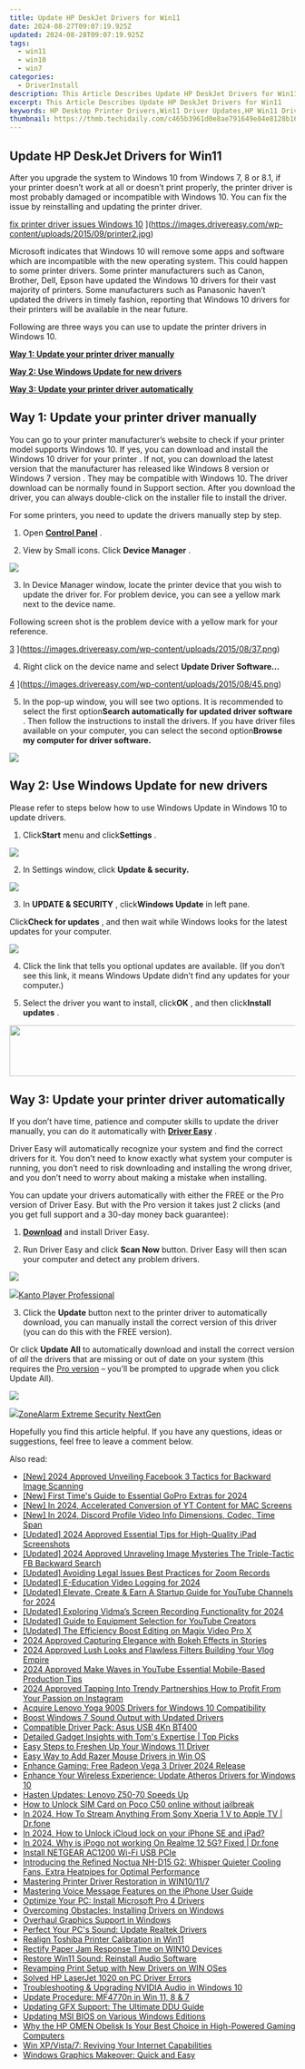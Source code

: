 ```yaml
---
title: Update HP DeskJet Drivers for Win11
date: 2024-08-27T09:07:19.925Z
updated: 2024-08-28T09:07:19.925Z
tags:
  - win11
  - win10
  - win7
categories:
  - DriverInstall
description: This Article Describes Update HP DeskJet Drivers for Win11
excerpt: This Article Describes Update HP DeskJet Drivers for Win11
keywords: HP Desktop Printer Drivers,Win11 Driver Updates,HP Win11 Drivers,HP DeskJet Updates,Upgrade HP Printer Drivers,Install New HP Driver Software,Compatibility Windows 11 Printer Drivers
thumbnail: https://thmb.techidaily.com/c465b3961d0e8ae791649e84e8128b1614e8e09e935ed979e13eb915c45489fc.jpg
---
```


## Update HP DeskJet Drivers for Win11

 After you upgrade the system to Windows 10 from Windows 7, 8 or 8.1, if your printer doesn’t work at all or doesn’t print properly, the printer driver is most probably damaged or incompatible with Windows 10\. You can fix the issue by reinstalling and updating the printer driver.

[fix printer driver issues Windows 10](https://images.drivereasy.com/wp-content/uploads/2015/09/printer2-300x236.jpg) ](https://images.drivereasy.com/wp-content/uploads/2015/09/printer2.jpg)

 Microsoft indicates that Windows 10 will remove some apps and software which are incompatible with the new operating system. This could happen to some printer drivers. Some printer manufacturers such as Canon, Brother, Dell, Epson have updated the Windows 10 drivers for their vast majority of printers. Some manufacturers such as Panasonic haven’t updated the drivers in timely fashion, reporting that Windows 10 drivers for their printers will be available in the near future.

 Following are three ways you can use to update the printer drivers in Windows 10.

**[Way 1: Update your printer driver manually](#way1)**

**[Way 2: Use Windows Update for new drivers](#way2)**

**[Way 3: Update your printer driver automatically](#way3)**

## **Way 1: Update your printer driver manually**

 You can go to your printer manufacturer’s website to check if your printer model supports Windows 10\. If yes, you can download and install the Windows 10 driver for your printer  . If not, you can download the latest version that the manufacturer has released like Windows 8 version or Windows 7 version  . They may be compatible with Windows 10\.  The driver download can be normally found in Support section. After you download the driver, you can always double-click on the installer file to install the driver.

For some printers, you need to update the drivers manually step by step.

 1) Open [**Control Panel**](https://tools.techidaily.com/drivereasy/download/) .

 2) View by Small icons. Click **Device Manager** .

![](https://images.drivereasy.com/wp-content/uploads/2017/07/img_597056d6e290b.jpg)

 3) In Device Manager window, locate the printer device that you wish to update the driver for. For problem device, you can see a yellow mark next to the device name.

 Following screen shot is the problem device with a yellow mark for your reference.

[3](https://images.drivereasy.com/wp-content/uploads/2015/08/37.png) ](https://images.drivereasy.com/wp-content/uploads/2015/08/37.png)

 4) Right click on the device name and select **Update Driver Software…**

[4](https://images.drivereasy.com/wp-content/uploads/2015/08/45.png) ](https://images.drivereasy.com/wp-content/uploads/2015/08/45.png)

 5) In the pop-up window, you will see two options. It is recommended to select the first option**Search automatically for updated driver software** . Then follow the instructions to install the drivers. If you have driver files available on your computer, you can select the second option**Browse my computer for driver software.**

![](https://images.drivereasy.com/wp-content/uploads/2017/07/img_5970573577e43.png)

## **Way 2: Use Windows Update for new drivers**

 Please refer to steps below how to use Windows Update in Windows 10 to update drivers.

 1) Click**Start** menu and click**Settings** .

![](https://images.drivereasy.com/wp-content/uploads/2017/07/img_597057a9598ee.jpg)

 2) In Settings window, click **Update & security.**

![](https://images.drivereasy.com/wp-content/uploads/2017/07/img_597057ddb9441.png)

 3) In **UPDATE & SECURITY** , click**Windows Update** in left pane.

 Click**Check for updates** , and then wait while Windows looks for the latest updates for your computer.

![](https://images.drivereasy.com/wp-content/uploads/2017/07/img_597057f2e0efc.jpg)

 4) Click the link that tells you optional updates are available. (If you don’t see this link, it means Windows Update didn’t find any updates for your computer.)

 5) Select the driver you want to install, click**OK** , and then click**Install updates** .

<!-- affiliate ads begin -->
<a href="https://united.elfm.net/c/5597632/517826/4704" target="_top" id="517826"><img src="//a.impactradius-go.com/display-ad/4704-517826" border="0" alt="" width="728" height="90"/></a><img height="0" width="0" src="https://united.elfm.net/i/5597632/517826/4704" style="position:absolute;visibility:hidden;" border="0" />
<!-- affiliate ads end -->
## **Way 3: Update your printer driver automatically**

 If you don’t have time, patience and computer skills to update the driver manually, you can do it automatically with **[Driver Easy](https://tools.techidaily.com/drivereasy/download/)**  .

 Driver Easy will automatically recognize your system and find the correct drivers for it. You don’t need to know exactly what system your computer is running, you don’t need to risk downloading and installing the wrong driver, and you don’t need to worry about making a mistake when installing.

 You can update your drivers automatically with either the FREE or the Pro version of Driver Easy. But with the Pro version it takes just 2 clicks (and you get full support and a 30-day money back guarantee):

 1) **[Download](https://tools.techidaily.com/drivereasy/download/)**   and install Driver Easy.

 2) Run Driver Easy and click **Scan Now**   button. Driver Easy will then scan your computer and detect any problem drivers.

![](https://images.drivereasy.com/wp-content/uploads/2017/07/img_5970588279d8b.jpg)

<!-- affiliate ads begin -->
<a href="https://secure.2checkout.com/order/checkout.php?PRODS=4742929&QTY=1&AFFILIATE=108875&CART=1"><img src="https://secure.avangate.com/images/merchant/e09fdffe648a30658a9657bbed7b2388/products/boxshot(2).png" border="0">Kanto Player Professional</a>
<!-- affiliate ads end -->
 3) Click the **Update** button next to the printer driver to automatically download, you can manually install the correct version of this driver (you can do this with the FREE version).

 Or click **Update All**  to automatically download and install the correct version of _all_   the drivers that are missing or out of date on your system (this requires the [Pro version](https://tools.techidaily.com/drivereasy/download/) – you’ll be prompted to upgrade when you click Update All).

![](https://images.drivereasy.com/wp-content/uploads/2017/07/img_59705887d6c6d.jpg)

<!-- affiliate ads begin -->
<a href="https://estore.zonealarm.com/order/checkout.php?PRODS=36245101&QTY=1&AFFILIATE=108875&CART=1"><img src="https://sc1.checkpoint.com/sc1/za/images/boxes/zang_box_trust.png" border="0">ZoneAlarm Extreme Security NextGen</a>
<!-- affiliate ads end -->
 Hopefully you find this article helpful. If you have any questions, ideas or suggestions, feel free to leave a comment below.

<ins class="adsbygoogle"
     style="display:block"
     data-ad-format="autorelaxed"
     data-ad-client="ca-pub-7571918770474297"
     data-ad-slot="1223367746"></ins>



<ins class="adsbygoogle"
     style="display:block"
     data-ad-client="ca-pub-7571918770474297"
     data-ad-slot="8358498916"
     data-ad-format="auto"
     data-full-width-responsive="true"></ins>





<span class="atpl-alsoreadstyle">Also read:</span>
<div><ul>
<li><a href="https://facebook-video-content.techidaily.com/new-2024-approved-unveiling-facebook-3-tactics-for-backward-image-scanning/"><u>[New] 2024 Approved  Unveiling Facebook  3 Tactics for Backward Image Scanning</u></a></li>
<li><a href="https://fox-friendly.techidaily.com/new-first-times-guide-to-essential-gopro-extras-for-2024/"><u>[New] First Time's Guide to Essential GoPro Extras for 2024</u></a></li>
<li><a href="https://facebook-video-footage.techidaily.com/new-in-2024-accelerated-conversion-of-yt-content-for-mac-screens/"><u>[New] In 2024, Accelerated Conversion of YT Content for MAC Screens</u></a></li>
<li><a href="https://facebook-video-recording.techidaily.com/new-in-2024-discord-profile-video-info-dimensions-codec-time-span/"><u>[New] In 2024, Discord Profile Video Info  Dimensions, Codec, Time Span</u></a></li>
<li><a href="https://digital-screen-recording.techidaily.com/updated-2024-approved-essential-tips-for-high-quality-ipad-screenshots/"><u>[Updated] 2024 Approved  Essential Tips for High-Quality iPad Screenshots</u></a></li>
<li><a href="https://facebook-video-content.techidaily.com/updated-2024-approved-unraveling-image-mysteries-the-triple-tactic-fb-backward-search/"><u>[Updated] 2024 Approved  Unraveling Image Mysteries  The Triple-Tactic FB Backward Search</u></a></li>
<li><a href="https://video-capture.techidaily.com/updated-avoiding-legal-issues-best-practices-for-zoom-records/"><u>[Updated] Avoiding Legal Issues  Best Practices for Zoom Records</u></a></li>
<li><a href="https://video-capture.techidaily.com/updated-e-education-video-logging-for-2024/"><u>[Updated] E-Education Video Logging for 2024</u></a></li>
<li><a href="https://facebook-record-videos.techidaily.com/updated-elevate-create-and-earn-a-startup-guide-for-youtube-channels-for-2024/"><u>[Updated] Elevate, Create & Earn  A Startup Guide for YouTube Channels for 2024</u></a></li>
<li><a href="https://digital-screen-recording.techidaily.com/updated-exploring-vidmas-screen-recording-functionality-for-2024/"><u>[Updated] Exploring Vidma’s Screen Recording Functionality for 2024</u></a></li>
<li><a href="https://facebook-video-footage.techidaily.com/updated-guide-to-equipment-selection-for-youtube-creators/"><u>[Updated] Guide to Equipment Selection for YouTube Creators</u></a></li>
<li><a href="https://fox-blue.techidaily.com/updated-the-efficiency-boost-editing-on-magix-video-pro-x/"><u>[Updated] The Efficiency Boost  Editing on Magix Video Pro X</u></a></li>
<li><a href="https://instagram-video-files.techidaily.com/2024-approved-capturing-elegance-with-bokeh-effects-in-stories/"><u>2024 Approved  Capturing Elegance with Bokeh Effects in Stories</u></a></li>
<li><a href="https://youtube-stream.techidaily.com/2024-approved-lush-looks-and-flawless-filters-building-your-vlog-empire/"><u>2024 Approved  Lush Looks and Flawless Filters  Building Your Vlog Empire</u></a></li>
<li><a href="https://youtube-help.techidaily.com/2024-approved-make-waves-in-youtube-essential-mobile-based-production-tips/"><u>2024 Approved  Make Waves in YouTube  Essential Mobile-Based Production Tips</u></a></li>
<li><a href="https://instagram-video-files.techidaily.com/2024-approved-tapping-into-trendy-partnerships-how-to-profit-from-your-passion-on-instagram/"><u>2024 Approved  Tapping Into Trendy Partnerships  How to Profit From Your Passion on Instagram</u></a></li>
<li><a href="https://driver-install.techidaily.com/acquire-lenovo-yoga-900s-drivers-for-windows-10-compatibility/"><u>Acquire Lenovo Yoga 900S Drivers for Windows 10 Compatibility</u></a></li>
<li><a href="https://driver-install.techidaily.com/boost-windows-7-sound-output-with-updated-drivers/"><u>Boost Windows 7 Sound Output with Updated Drivers</u></a></li>
<li><a href="https://driver-install.techidaily.com/compatible-driver-pack-asus-usb-4kn-bt400/"><u>Compatible Driver Pack: Asus USB 4Kn BT400</u></a></li>
<li><a href="https://hardware-tips.techidaily.com/detailed-gadget-insights-with-toms-expertise-top-picks/"><u>Detailed Gadget Insights with Tom's Expertise | Top Picks</u></a></li>
<li><a href="https://driver-install.techidaily.com/easy-steps-to-freshen-up-your-windows-11-driver/"><u>Easy Steps to Freshen Up Your Windows 11 Driver</u></a></li>
<li><a href="https://driver-install.techidaily.com/easy-way-to-add-razer-mouse-drivers-in-win-os/"><u>Easy Way to Add Razer Mouse Drivers in Win OS</u></a></li>
<li><a href="https://driver-install.techidaily.com/enhance-gaming-free-radeon-vega-3-driver-2024-release/"><u>Enhance Gaming: Free Radeon Vega 3 Driver 2024 Release</u></a></li>
<li><a href="https://driver-install.techidaily.com/enhance-your-wireless-experience-update-atheros-drivers-for-windows-10/"><u>Enhance Your Wireless Experience: Update Atheros Drivers for Windows 10</u></a></li>
<li><a href="https://driver-install.techidaily.com/hasten-updates-lenovo-z50-70-speeds-up/"><u>Hasten Updates: Lenovo Z50-70 Speeds Up</u></a></li>
<li><a href="https://sim-unlock.techidaily.com/how-to-unlock-sim-card-on-poco-c50-online-without-jailbreak-by-drfone-android/"><u>How to Unlock SIM Card on Poco C50 online without jailbreak</u></a></li>
<li><a href="https://screen-mirror.techidaily.com/in-2024-how-to-stream-anything-from-sony-xperia-1-v-to-apple-tv-drfone-by-drfone-android/"><u>In 2024, How To Stream Anything From Sony Xperia 1 V to Apple TV | Dr.fone</u></a></li>
<li><a href="https://activate-lock.techidaily.com/in-2024-how-to-unlock-icloud-lock-on-your-iphone-se-and-ipad-by-drfone-ios/"><u>In 2024, How to Unlock iCloud lock on your iPhone SE and iPad?</u></a></li>
<li><a href="https://pokemon-go-android.techidaily.com/in-2024-why-is-ipogo-not-working-on-realme-12-5g-fixed-drfone-by-drfone-virtual-android/"><u>In 2024, Why is iPogo not working On Realme 12 5G? Fixed | Dr.fone</u></a></li>
<li><a href="https://driver-install.techidaily.com/install-netgear-ac1200-wi-fi-usb-pcie/"><u>Install NETGEAR AC1200 Wi-Fi USB PCIe</u></a></li>
<li><a href="https://hardware-tips.techidaily.com/introducing-the-refined-noctua-nh-d15-g2-whisper-quieter-cooling-fans-extra-heatpipes-for-optimal-performance/"><u>Introducing the Refined Noctua NH-D15 G2: Whisper Quieter Cooling Fans, Extra Heatpipes for Optimal Performance</u></a></li>
<li><a href="https://driver-install.techidaily.com/mastering-printer-driver-restoration-in-win10117/"><u>Mastering Printer Driver Restoration in WIN10/11/7</u></a></li>
<li><a href="https://techno-recovery.techidaily.com/mastering-voice-message-features-on-the-iphone-user-guide/"><u>Mastering Voice Message Features on the iPhone User Guide</u></a></li>
<li><a href="https://driver-install.techidaily.com/optimize-your-pc-install-microsoft-pro-4-drivers/"><u>Optimize Your PC: Install Microsoft Pro 4 Drivers</u></a></li>
<li><a href="https://driver-install.techidaily.com/overcoming-obstacles-installing-drivers-on-windows/"><u>Overcoming Obstacles: Installing Drivers on Windows</u></a></li>
<li><a href="https://driver-install.techidaily.com/overhaul-graphics-support-in-windows/"><u>Overhaul Graphics Support in Windows</u></a></li>
<li><a href="https://driver-install.techidaily.com/perfect-your-pcs-sound-update-realtek-drivers/"><u>Perfect Your PC's Sound: Update Realtek Drivers</u></a></li>
<li><a href="https://driver-install.techidaily.com/realign-toshiba-printer-calibration-in-win11/"><u>Realign Toshiba Printer Calibration in Win11</u></a></li>
<li><a href="https://driver-install.techidaily.com/rectify-paper-jam-response-time-on-win10-devices/"><u>Rectify Paper Jam Response Time on WIN10 Devices</u></a></li>
<li><a href="https://driver-install.techidaily.com/restore-win11-sound-reinstall-audio-software/"><u>Restore Win11 Sound: Reinstall Audio Software</u></a></li>
<li><a href="https://driver-install.techidaily.com/revamping-print-setup-with-new-drivers-on-win-oses/"><u>Revamping Print Setup with New Drivers on WIN OSes</u></a></li>
<li><a href="https://driver-install.techidaily.com/solved-hp-laserjet-1020-on-pc-driver-errors/"><u>Solved HP LaserJet 1020 on PC Driver Errors</u></a></li>
<li><a href="https://driver-install.techidaily.com/troubleshooting-and-upgrading-nvidia-audio-in-windows-10/"><u>Troubleshooting & Upgrading NVIDIA Audio in Windows 10</u></a></li>
<li><a href="https://driver-install.techidaily.com/update-procedure-mf4770n-in-win-11-8-and-7/"><u>Update Procedure: MF4770n in Win 11, 8 & 7</u></a></li>
<li><a href="https://driver-install.techidaily.com/updating-gfx-support-the-ultimate-ddu-guide/"><u>Updating GFX Support: The Ultimate DDU Guide</u></a></li>
<li><a href="https://driver-install.techidaily.com/updating-msi-bios-on-various-windows-editions/"><u>Updating MSI BIOS on Various Windows Editions</u></a></li>
<li><a href="https://buynow-tips.techidaily.com/why-the-hp-omen-obelisk-is-your-best-choice-in-high-powered-gaming-computers/"><u>Why the HP OMEN Obelisk Is Your Best Choice in High-Powered Gaming Computers</u></a></li>
<li><a href="https://driver-install.techidaily.com/win-xpvista7-reviving-your-internet-capabilities/"><u>Win XP/Vista/7: Reviving Your Internet Capabilities</u></a></li>
<li><a href="https://driver-install.techidaily.com/windows-graphics-makeover-quick-and-easy/"><u>Windows Graphics Makeover: Quick and Easy</u></a></li>
</ul></div>
